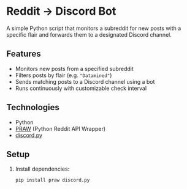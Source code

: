 # Reddit → Discord Bot

A simple Python script that monitors a subreddit for new posts with a specific flair and forwards them to a designated Discord channel.

## Features
- Monitors new posts from a specified subreddit
- Filters posts by flair (e.g. `"Datamined"`)
- Sends matching posts to a Discord channel using a bot
- Runs continuously with customizable check interval

## Technologies
- Python
- [PRAW](https://praw.readthedocs.io/) (Python Reddit API Wrapper)
- [discord.py](https://discordpy.readthedocs.io/)

## Setup

1. Install dependencies:
   ```bash
   pip install praw discord.py
